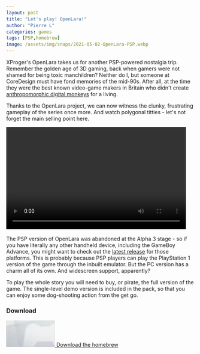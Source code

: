 ```yaml
---
layout: post
title: "Let's play! OpenLara!"
author: "Pierre L"
categories: games
tags: [PSP,homebrew]
image: /assets/img/snaps/2021-05-02-OpenLara-PSP.webp
---
```


XProger's OpenLara takes us for another PSP-powered nostalgia trip. Remember the golden age of 3D gaming, back when gamers were not shamed for being toxic manchildren? Neither do I, but someone at CoreDesign must have fond memories of the mid-90s. After all, at the time they were the best known video-game makers in Britain who didn't create [anthropomorphic digital monkeys](https://en.wikipedia.org/wiki/Donkey_Kong_Country) for a living.

Thanks to the OpenLara project, we can now witness the clunky, frustrating gameplay of the series once more. And watch polygonal titties - let's not forget the main selling point here.

<video class="center" width="480" height="272" controls>
	<source type="video/mp4" src="https://github.com/PSP-Archive/PSP-Archive.github.io/raw/gh-pages/assets/video/2021-05-02-OpenLara-PSP.mp4">
</video>

The PSP version of OpenLara was abandoned at the Alpha 3 stage - so if you have literally any other handheld device, including the GameBoy Advance, you might want to check out the [latest release](https://github.com/XProger/OpenLara/releases/tag/latest) for those platforms. This is probably because PSP players can play the PlayStation 1 version of the game through the inbuilt emulator. But the PC version has a charm all of its own. And widescreen support, apparently?

To play the whole story you will need to buy, or pirate, the full version of the game. The single-level demo version is included in the pack, so that you can enjoy some dog-shooting action from the get go.

### Download

<p class="download-btn">
    <a href="https://archive.org/details/open-lara.-7z">
	<img border="0" alt="Download the homebrew" src="/assets/img/icon0/icon0_missing.webp" width="130" height="70">
	Download the homebrew
	</a>
</p>
